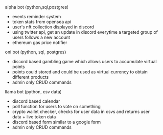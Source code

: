 alpha bot (python,sql,postgres)
- events reminder system
- token stats from opensea api
- user's nft collection displayed in discord
- using twitter api, get an update in discord everytime a targeted group of users follows a new account
- ethereum gas price notifier

oni bot (python, sql, postgres)
- discord based gambling game which allows users to accumulate virtual points
- points could stored and could be used as virtual currency to obtain different products
- admin only CRUD commands 

llama bot (python, csv data)
- discord based calendar
- poll function for users to vote on something
- crypto wallet checker, checks for user data in csvs and returns user data + live token data 
- discord based form similar to a google form
- admin only CRUD commands
